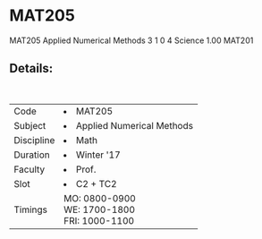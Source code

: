 # MAT205
MAT205 Applied Numerical Methods 3 1 0 4 Science 1.00 MAT201



## Details:
<table>
  <tr>
    <td>Code</td>
    <td><li>MAT205</td>
  </tr>
  <tr>
    <td>Subject</td>
    <td><li>Applied Numerical Methods</td>
  </tr>
  <tr>
    <td>Discipline</td>
    <td><li>Math</td>
  </tr>
  <tr>  
    <td>Duration</td>
    <td><li>Winter '17</td>
  </tr>
  <tr>  
    <td>Faculty</td>
    <td><li>Prof. </td>
  </tr> <tr>  
    <td>Slot</td>
    <td><li>C2 + TC2</td>
  </tr>
  <tr>
  <td>Timings</td>
  <td>MO: 0800-0900<br>WE: 1700-1800<br>FRI: 1000-1100</td>
</table>
